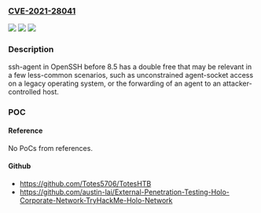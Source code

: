 ### [CVE-2021-28041](https://cve.mitre.org/cgi-bin/cvename.cgi?name=CVE-2021-28041)
![](https://img.shields.io/static/v1?label=Product&message=n%2Fa&color=blue)
![](https://img.shields.io/static/v1?label=Version&message=n%2Fa&color=blue)
![](https://img.shields.io/static/v1?label=Vulnerability&message=n%2Fa&color=brighgreen)

### Description

ssh-agent in OpenSSH before 8.5 has a double free that may be relevant in a few less-common scenarios, such as unconstrained agent-socket access on a legacy operating system, or the forwarding of an agent to an attacker-controlled host.

### POC

#### Reference
No PoCs from references.

#### Github
- https://github.com/Totes5706/TotesHTB
- https://github.com/austin-lai/External-Penetration-Testing-Holo-Corporate-Network-TryHackMe-Holo-Network

